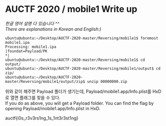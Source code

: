AUCTF 2020 / mobile1 Write up
======================================
_한글 영어 설명 다 있습니다 ^^_   
_There are explanations in Korean and English:)_

<pre><code>ubuntu@ubuntu:~/Desktop/AUCTF-2020-master/Reversing/mobile1$ foremost mobile1.ipa 
Processing: mobile1.ipa
|foundat=Payload/PK
*|
ubuntu@ubuntu:~/Desktop/AUCTF-2020-master/Reversing/mobile1$ cd output/
ubuntu@ubuntu:~/Desktop/AUCTF-2020-master/Reversing/mobile1/output$ cd zip/
ubuntu@ubuntu:~/Desktop/AUCTF-2020-master/Reversing/mobile1/output/zip$ unzip 00000000.zip 
</code></pre>

위와 같이 해주면 Payload 폴더가 생기는데, Payload/mobile1.app/Info.plist를 HxD로 열면 플래그를 찾을 수 있다.   
If you do as above, you will get a Payload folder. You can find the flag by opening Payload/mobile1.app/Info.plist in HxD.


auctf{i0s_r3v3rs1ng_1s_1nt3r3st1ng} 
